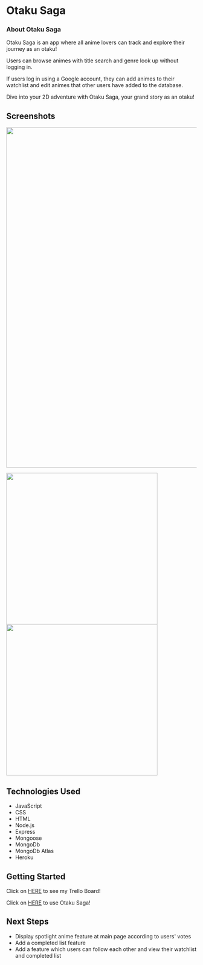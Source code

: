 # Otaku Saga

### About Otaku Saga

Otaku Saga is an app where all anime lovers can track and explore their journey as an otaku!

Users can browse animes with title search and genre look up without logging in.

If users log in using a Google account, they can add animes to their watchlist and edit animes that other users have added to the database.

Dive into your 2D adventure with Otaku Saga, your grand story as an otaku!


## Screenshots
<img src="https://i.imgur.com/am4GesG.png" width="900">
<p float="left">
  <img src="https://i.imgur.com/t3nQYeb.png" width="400">
  <img src="https://i.imgur.com/rC6GPbG.png" width="400">
</p>


## Technologies Used

- JavaScript
- CSS
- HTML
- Node.js
- Express
- Mongoose
- MongoDb
- MongoDb Atlas
- Heroku

## Getting Started
Click on [HERE](https://trello.com/b/Ji4o344H/project-2) to see my Trello Board!

Click on [HERE](https://otaku-saga.herokuapp.com/) to use Otaku Saga!

## Next Steps

- Display spotlight anime feature at main page according to users' votes
- Add a completed list feature
- Add a feature which users can follow each other and view their watchlist and completed list
